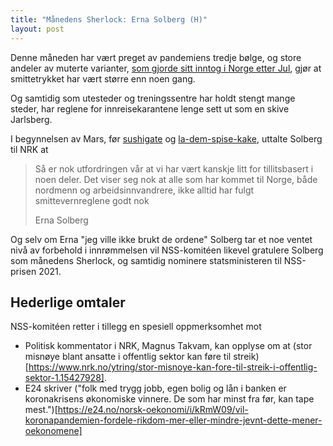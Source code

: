 ```yaml
---
title: "Månedens Sherlock: Erna Solberg (H)"
layout: post
---
```


Denne måneden har vært preget av pandemiens tredje bølge, og store andeler av muterte varianter,
[som gjorde sitt inntog i Norge etter Jul](https://www.fhi.no/contentassets/8a971e7b0a3c4a06bdbf381ab52e6157/vedlegg/2021/ukerapport-for-uke-1-04.01-10.01-2021.pdf),
gjør at smittetrykket har vært større enn noen gang.

Og samtidig som utesteder og treningssentre har holdt stengt mange steder, har reglene for
innreisekarantene lenge sett ut som en skive Jarlsberg.

I begynnelsen av Mars, før
[sushigate](https://www.nrk.no/norge/erna-solberg-og-familien-brot-smittereglene_-_-beklager-1.15422762)
og [la-dem-spise-kake](https://tv.nrk.no/se?v=NNFA17031221&t=600s), uttalte Solberg til NRK at

> Så er nok utfordringen vår at vi har vært kanskje litt for tillitsbasert i noen deler. Det viser
> seg nok at alle som har kommet til Norge, både nordmenn og arbeidsinnvandrere, ikke alltid har
> fulgt smittevernreglene godt nok
>
> Erna Solberg

Og selv om Erna "jeg ville ikke brukt de ordene" Solberg tar et noe ventet nivå av forbehold i
innrømmelsen vil NSS-komitéen likevel gratulere Solberg som månedens Sherlock, og samtidig nominere
statsministeren til NSS-prisen 2021.


## Hederlige omtaler

NSS-komitéen retter i tillegg en spesiell oppmerksomhet mot

 * Politisk kommentator i NRK, Magnus Takvam, kan opplyse om at (stor misnøye blant ansatte i
   offentlig sektor kan føre til
   streik)[https://www.nrk.no/ytring/stor-misnoye-kan-fore-til-streik-i-offentlig-sektor-1.15427928].
 * E24 skriver ("folk med trygg jobb, egen bolig og lån i banken er koronakrisens økonomiske vinnere. De som har minst fra før, kan tape mest.")[https://e24.no/norsk-oekonomi/i/kRmW09/vil-koronapandemien-fordele-rikdom-mer-eller-mindre-jevnt-dette-mener-oekonomene]
